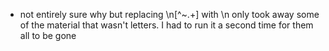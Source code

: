 - not entirely sure why but replacing \n[^~.+] with \n only took away some of the material that wasn't letters. I had to run it a second time for them all to be gone
